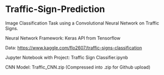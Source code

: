 # Traffic-Sign-Prediction
Image Classification Task using a Convolutional Neural Network on Traffic Signs. 

Neural Network Framework: Keras API from Tensorflow

Data: https://www.kaggle.com/flo2607/traffic-signs-classification

Jupyter Notebook with Project: Traffic Sign Classifier.ipynb

CNN Model: Traffic_CNN.zip (Compressed into .zip for Github upload)

